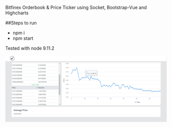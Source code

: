 Bitfinex Orderbook & Price Ticker using Socket, Bootstrap-Vue and Highcharts

##Steps to run
- npm i
- npm start

Tested with node 9.11.2

![Screenshot](/screenshot.PNG)
